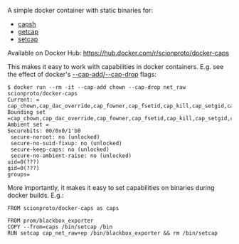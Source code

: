 A simple docker container with static binaries for:
- [capsh](http://man7.org/linux/man-pages/man1/capsh.1.html)
- [getcap](http://man7.org/linux/man-pages/man8/getcap.8.html)
- [setcap](http://man7.org/linux/man-pages/man8/setcap.8.html)

Available on Docker Hub: https://hub.docker.com/r/scionproto/docker-caps

This makes it easy to work with capabilities in docker containers. E.g. see the effect of docker's [--cap-add/--cap-drop](https://docs.docker.com/engine/reference/run/#runtime-privilege-and-linux-capabilities) flags:
```
$ docker run --rm -it --cap-add chown --cap-drop net_raw scionproto/docker-caps
Current: = cap_chown,cap_dac_override,cap_fowner,cap_fsetid,cap_kill,cap_setgid,cap_setuid,cap_setpcap,cap_net_bind_service,cap_sys_chroot,cap_mknod,cap_audit_write,cap_setfcap+eip
Bounding set =cap_chown,cap_dac_override,cap_fowner,cap_fsetid,cap_kill,cap_setgid,cap_setuid,cap_setpcap,cap_net_bind_service,cap_sys_chroot,cap_mknod,cap_audit_write,cap_setfcap
Ambient set =
Securebits: 00/0x0/1'b0
 secure-noroot: no (unlocked)
 secure-no-suid-fixup: no (unlocked)
 secure-keep-caps: no (unlocked)
 secure-no-ambient-raise: no (unlocked)
uid=0(???)
gid=0(???)
groups=
```

More importantly, it makes it easy to set capabilities on binaries during docker builds. E.g.:
```
FROM scionproto/docker-caps as caps

FROM prom/blackbox_exporter
COPY --from=caps /bin/setcap /bin
RUN setcap cap_net_raw+ep /bin/blackbox_exporter && rm /bin/setcap
```
